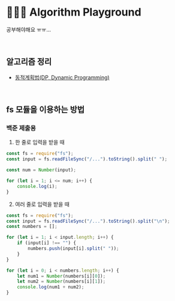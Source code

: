 # 🧑🏻‍💻 Algorithm Playground

공부해야해요 ㅠㅠ...

<br />

## 알고리즘 정리

- [동적계획법(DP, Dynamic Programming)](https://github.com/chan9yu/algorithm-playground/blob/main/note/dynamic_programming.md)

<br />

## fs 모듈을 이용하는 방법

### 백준 제출용

1. 한 줄로 입력을 받을 때

```js
const fs = require("fs");
const input = fs.readFileSync("/...").toString().split(" ");

const num = Number(input);

for (let i = 1; i <= num; i++) {
	console.log(i);
}
```

2. 여러 줄로 입력을 받을 때

```js
const fs = require("fs");
const input = fs.readFileSync("/...").toString().split("\n");
const numbers = [];

for (let i = 1; i < input.length; i++) {
	if (input[i] !== "") {
		numbers.push(input[i].split(" "));
	}
}

for (let i = 0; i < numbers.length; i++) {
	let num1 = Number(numbers[i][0]);
	let num2 = Number(numbers[i][1]);
	console.log(num1 + num2);
}
```
